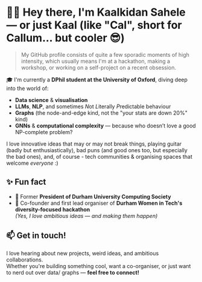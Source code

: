 # 👋🏽 Hey there, I'm Kaalkidan Sahele — or just Kaal (like "Cal", short for Callum... but cooler 😎)

> My GitHub profile consists of quite a few sporadic moments of high intensity, which usually means I'm at a hackathon, making a workshop, or working on a self-project on a recent obsession.

🎓 I'm currently a **DPhil student at the University of Oxford**, diving deep into the world of:

- **Data science** & **visualisation**
- **LLMs**, **NLP**, and sometimes *N*ot *L*iterally *P*redictable behaviour
- **Graphs** (the node-and-edge kind, not the "your stats are down 20%" kind)
- **GNNs** & **computational complexity** — because who doesn’t love a good NP-complete problem?

I love innovative ideas that may or may not break things, playing guitar (badly but enthusiastically), bad puns (and good ones too, but especially the bad ones), and, of course - tech communities & organising spaces that welcome *everyone* :)

## ✨ Fun fact

- 🧠 Former **President of Durham University Computing Society**
- 🚀 Co-founder and first lead organiser of **Durham Women in Tech's diversity-focused hackathon**  
*(Yes, I love ambitious ideas — and making them happen)*

## 📫 Get in touch!

I love hearing about new projects, weird ideas, and ambitious collaborations.  
Whether you're building something cool, want a co-organiser, or just want to nerd out over data/ graphs — **feel free to connect!**



